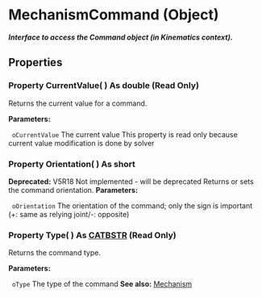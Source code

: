 # MechanismCommand (Object)

**_Interface to access the Command object (in Kinematics context)._**

## Properties

### Property **CurrentValue**( ) As double (Read Only)

Returns the current value for a command.

**Parameters:**

` oCurrentValue`      The current value This property is read only because current value modification is done by solver

### Property **Orientation**( ) As short

**Deprecated:**      V5R18 Not implemented - will be deprecated Returns or sets the command orientation.  **Parameters:**

` oOrientation`      The orientation of the command; only the sign is important (+: same as relying joint/-: opposite)

### Property **Type**( ) As [CATBSTR](../System/typedef_CATBSTR_8129.md) (Read Only)

Returns the command type.

**Parameters:**

` oType`      The type of the command
**See also:**      [Mechanism](../KinematicsInterfaces/interface_Mechanism_17799.md)
